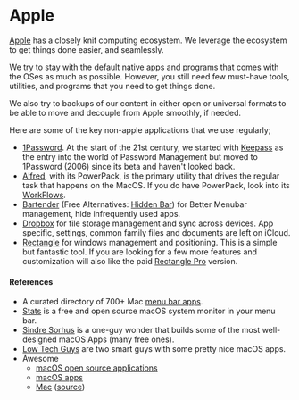 # Apple

[Apple](https://www.apple.com) has a closely knit computing ecosystem. We leverage the ecosystem to get things done easier, and seamlessly.

We try to stay with the default native apps and programs that comes with the OSes as much as possible. However, you still need few must-have tools, utilities, and programs that you need to get things done.

We also try to backups of our content in either open or universal formats to be able to move and decouple from Apple smoothly, if needed.

Here are some of the key non-apple applications that we use regularly;

- [1Password](https://1password.com). At the start of the 21st century, we started with [Keepass](https://keepass.info) as the entry into the world of Password Management but moved to 1Password (2006) since its beta and haven't looked back.
- [Alfred](https://www.alfredapp.com), with its PowerPack, is the primary utility that drives the regular task that happens on the MacOS. If you do have PowerPack, look into its [WorkFlows](https://www.alfredapp.com/workflows/).
- [Bartender](https://www.macbartender.com) (Free Alternatives: [Hidden Bar](https://superbits.co/hidden/)) for Better Menubar management, hide infrequently used apps.
- [Dropbox](https://www.dropbox.com/) for file storage management and sync across devices. App specific, settings, common family files and documents are left on iCloud.
- [Rectangle](https://rectangleapp.com) for windows management and positioning. This is a simple but fantastic tool. If you are looking for a few more features and customization will also like the paid [Rectangle Pro](https://rectangleapp.com/pro) version.

#### References

- A curated directory of 700+ Mac [menu bar apps](https://macmenubar.com).
- [Stats](https://github.com/exelban/stats) is a free and open source macOS system monitor in your menu bar.
- [Sindre Sorhus](https://sindresorhus.com) is a one-guy wonder that builds some of the most well-designed macOS Apps (many free ones).
- [Low Tech Guys](https://lowtechguys.com) are two smart guys with some pretty nice macOS apps.
- Awesome
	- [macOS open source applications](https://github.com/serhii-londar/open-source-mac-os-apps)
	- [macOS apps](https://github.com/learn-anything/macos-apps)
	- [Mac](https://wangchujiang.com/awesome-mac/) ([source](https://github.com/jaywcjlove/awesome-mac))